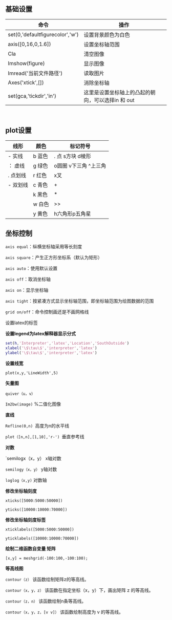 ## 基础设置

| 命令                            | 操作                                              |
| ------------------------------- | ------------------------------------------------- |
| set(0,'defaultfigurecolor','w') | 设置背景颜色为白色                                |
| axis([0,16,0,1.6])              | 设置坐标轴范围                                    |
| Cla                             | 清空图像                                          |
| Imshow(figure)                  | 显示图像                                          |
| Imread('当前文件路径')          | 读取图片                                          |
| Axes('xtick',[])                | 消除坐标轴                                        |
| set(gca,'tickdir','in')         | 这里是设置坐标轴上的凸起的朝向，可以选择in 和 out |

​         

## plot设置

| 线形     | 颜色   | 标记符号              |
| -------- | ------ | --------------------- |
| -  实线  | b 蓝色 | . 点 s方块  d棱形     |
| ： 虚线  | g 绿色 | o圆圈 v下三角 ^上三角 |
| . 点划线 | r 红色 | x叉                   |
| - 双划线 | c 青色 | +                     |
|          | k 黑色 | *                     |
|          | w 白色 | \>\>                  |
|          | y 黄色 | h六角形p五角星        |



## 坐标控制

`axis equal`：纵横坐标轴采用等长刻度

`axis square`：产生正方形坐标系（默认为矩形）

`axis auto`：使用默认设置

`axis off`：取消坐标轴

`axis on`：显示坐标轴

`axis tight`：按紧凑方式显示坐标轴范围，即坐标轴范围为绘图数据的范围

`grid on/off`：命令控制画还是不画网格线

设置latex的标签

 

**设置legend为latex解释器显示分式**

```matlab
set(h,'Interpreter','latex','Location','SouthOutside') 
xlabel('\$\tau\$','interpreter','latex')
ylabel('\$\tau​\$','interpreter','latex')
```

 

**设置线宽**

`plot(x,y,'LineWidth',5)  `

 

**矢量图**

`quiver（u，v）  `

`Im2bw(image)` %二值化图像

 

**直线**

`Refline(0,n) `高度为n的水平线

`plot（[n,n],[1,10],'r-') `垂直参考线

 

**对数**

`semilogx（x，y） x轴对数

`semilogy（x，y）`  y轴对数

`loglog（x,y)` 对数轴

 

**修改坐标轴刻度**

`xticks([5000:5000:50000])`

`yticks([10000:10000:70000])`

 

**修改坐标轴刻度标签**

`xticklabels([5000:5000:50000])`

`yticklabels([10000:10000:70000])`

 

**绘制二维函数自变量 矩阵**

`[x,y] = meshgrid(-100:100,-100:100);`

 

**等高线图**

`contour（z）` 该函数绘制矩阵z的等高线。

`contour（x，y，z）` 该函数在指定坐标（x，y）下，画出矩阵 z 的等高线。

`contour（z，n）` 该函数绘制n条等高线。

`contour（x，y，z，[v v]）` 该函数绘制高度为 v 的等高线。